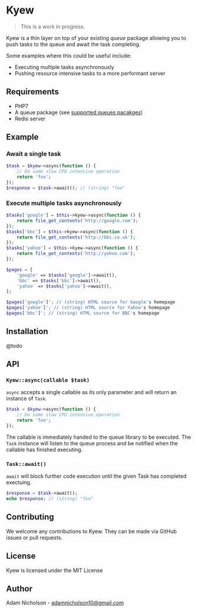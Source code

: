 # Kyew

> This is a work in progress.

Kyew is a thin layer on top of your existing *queue* package allowing you to push tasks to the queue and await the task completing.

Some examples where this could be useful include:

- Executing multiple tasks asynchronously
- Pushing resource intensive tasks to a more performant server

## Requirements

- PHP7
- A queue package (see [supported queues pacakges](#))
- Redis server

## Example

### Await a single task

```php
$task = $kyew->async(function () {
    // Do some slow CPU intensive operation
    return 'foo';
});
$response = $task->await(); // (string) "foo"
```

### Execute multiple tasks asynchronously

```php
$tasks['google'] = $this->kyew->async(function () {
    return file_get_contents('http://google.com');
});
$tasks['bbc'] = $this->kyew->async(function () {
    return file_get_contents('http://bbc.co.uk');
});
$tasks['yahoo'] = $this->kyew->async(function () {
    return file_get_contents('http://yahoo.com');
});

$pages = [
    'google' => $tasks['google']->await(),
    'bbc' => $tasks['bbc']->await(),
    'yahoo' => $tasks['yahoo']->await(),
];

$pages['google']'; // (string) HTML source for Google's homepage 
$pages['yahoo']'; // (string) HTML source for Yahoo's homepage 
$pages['bbc']'; // (string) HTML source for BBC's homepage 
```

## Installation

@todo

## API

### `Kyew::async(callable $task)`
`async` accepts a single callable as its only parameter and will return an instance of `Task`. 

```php
$task = $kyew->async(function () {
    // Do some slow CPU intensive operation
    return 'foo';
});
```
The callable is immediately handed to the queue library to be executed. The `Task` instance will listen to the queue process and be notified when the callable has finished executing. 

### `Task::await()`
`await` will block further code execution until the given Task has completed exectuing.

```php
$response = $task->await();
echo $response; // (string) "foo"
```

## Contributing

We welcome any contributions to Kyew. They can be made via GitHub issues or pull requests.

## License

Kyew is licensed under the MIT License

## Author

Adam Nicholson - adamnicholson10@gmail.com
